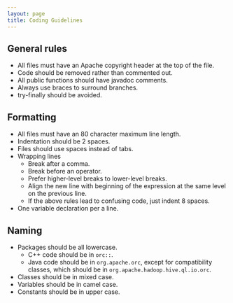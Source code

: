```yaml
---
layout: page
title: Coding Guidelines
---
```


## General rules

* All files must have an Apache copyright header at the top of the file.
* Code should be removed rather than commented out.
* All public functions should have javadoc comments.
* Always use braces to surround branches.
* try-finally should be avoided.

## Formatting

* All files must have an 80 character maximum line length.
* Indentation should be 2 spaces.
* Files should use spaces instead of tabs.
* Wrapping lines
  * Break after a comma.
  * Break before an operator.
  * Prefer higher-level breaks to lower-level breaks.
  * Align the new line with beginning of the expression at the same level
    on the previous line.
  * If the above rules lead to confusing code, just indent 8 spaces.
* One variable declaration per a line.

## Naming

* Packages should be all lowercase.
  * C++ code should be in `orc::`.
  * Java code should be in `org.apache.orc`, except for compatibility classes,
    which should be in `org.apache.hadoop.hive.ql.io.orc`.
* Classes should be in mixed case.
* Variables should be in camel case.
* Constants should be in upper case.

